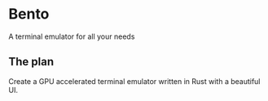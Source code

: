 # Bento

A terminal emulator for all your needs

## The plan

Create a GPU accelerated terminal emulator written in Rust with a beautiful UI.